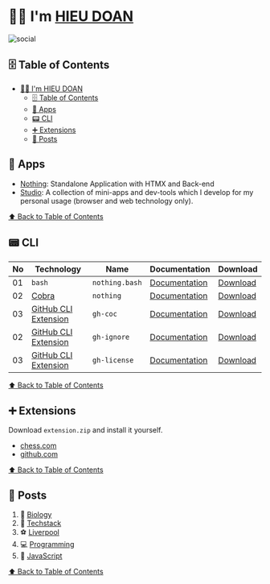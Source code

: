 # 👨‍💻 I'm [HIEU DOAN][hieudoanm]

![social](./assets/images/cover.png)

## 🗄️ Table of Contents

- [👨‍💻 I'm HIEU DOAN](#-im-hieu-doan)
  - [🗄️ Table of Contents](#️-table-of-contents)
  - [📱 Apps](#-apps)
  - [📟 CLI](#-cli)
  - [➕ Extensions](#-extensions)
  - [📰 Posts](#-posts)

## 📱 Apps

- [Nothing][app-nothing]: Standalone Application with HTMX and Back-end
- [Studio][app-studio]: A collection of mini-apps and dev-tools which I develop for my personal usage (browser and web technology only).

[⬆️ Back to Table of Contents](#️-table-of-contents)

## 📟 CLI

| No  | Technology                               | Name           | Documentation               | Download                  |
| --- | ---------------------------------------- | -------------- | --------------------------- | ------------------------- |
| 01  | `bash`                                   | `nothing.bash` | [Documentation][doc-bash]   | [Download][dl-bash]       |
| 02  | [Cobra](https://cobra.dev/)              | `nothing`      | [Documentation][doc-cobra]  | [Download][dl-cobra]      |
| 03  | [GitHub CLI Extension][gh-cli-extension] | `gh-coc`       | [Documentation][doc-gh-cli] | [Download][dl-gh-coc]     |
| 02  | [GitHub CLI Extension][gh-cli-extension] | `gh-ignore`    | [Documentation][doc-gh-cli] | [Download][dl-gh-ignore]  |
| 03  | [GitHub CLI Extension][gh-cli-extension] | `gh-license`   | [Documentation][doc-gh-cli] | [Download][dl-gh-license] |

[⬆️ Back to Table of Contents](#️-table-of-contents)

## ➕ Extensions

Download `extension.zip` and install it yourself.

- [chess.com](https://github.com/hieudoanm/hieudoanm.github.io/tree/master/packages/extensions/browsers/chess.com/download)
- [github.com](https://github.com/hieudoanm/hieudoanm.github.io/tree/master/packages/extensions/browsers/github.com/download)

[⬆️ Back to Table of Contents](#️-table-of-contents)

## 📰 Posts

1. 🧬 [Biology][post-biology]
2. 🧰 [Techstack][post-techstack]
3. ⚽ [Liverpool][post-liverpool]
4. 💻 [Programming][post-programming]
5. 🤖 [JavaScript][post-javascript]

[⬆️ Back to Table of Contents](#️-table-of-contents)

[app-nothing]: https://nothing-instagram.onrender.com/
[app-studio]: https://hieudoanm.github.io/apps

[doc-bash]: https://github.com/hieudoanm/hieudoanm.github.io/tree/master/packages/cli/bash/README.md
[doc-cobra]: https://github.com/hieudoanm/hieudoanm.github.io/tree/master/packages/cli/go.dev/cobra/README.md
[doc-gh-cli]: https://github.com/hieudoanm/hieudoanm.github.io/tree/master/packages/cli/go.dev/github/extensions/README.md

[dl-bash]: https://github.com/hieudoanm/hieudoanm.github.io/tree/master/packages/cli/bash/dist/nothing.bash
[dl-cobra]: https://github.com/hieudoanm/hieudoanm.github.io/tree/master/packages/cli/go.dev/cobra/bin/nothing
[dl-gh-coc]: https://github.com/hieudoanm/hieudoanm.github.io/tree/master/packages/cli/go.dev/github/extensions/bin/gh-coc
[dl-gh-ignore]: https://github.com/hieudoanm/hieudoanm.github.io/tree/master/packages/cli/go.dev/github/extensions/bin/gh-ignore
[dl-gh-license]: https://github.com/hieudoanm/hieudoanm.github.io/tree/master/packages/cli/go.dev/github/extensions/bin/gh-license

[gh-cli-extension]: https://cli.github.com/manual/gh_extension

[hieudoanm]: https://hieudoanm.github.io

[post-biology]: https://hieudoanm.github.io/posts/education/steam/sciences/biology/
[post-javascript]: https://hieudoanm.github.io/posts/education/steam/technology/programming/languages/front-end/javascript/
[post-liverpool]: https://hieudoanm.github.io/posts/sports/team/association-football/english/liverpool/
[post-programming]: https://hieudoanm.github.io/posts/education/steam/technology/programming/languages/popular/
[post-techstack]: https://hieudoanm.github.io/posts/education/steam/technology/programming/techstack/
